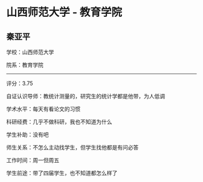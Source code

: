 # 山西师范大学 - 教育学院

## 秦亚平

学校：山西师范大学

院系：教育学院

* * *

评分：3.75

自证认识导师：教统计测量的，研究生的统计学都是他带，为人低调

学术水平：每天有看论文的习惯

科研经费：几乎不做科研，我也不知道为什么

学生补助：没有吧

师生关系：不怎么主动找学生，但学生找他都是有问必答

工作时间：周一但周五

学生前途：带了四届学生，也不知道都怎么样了